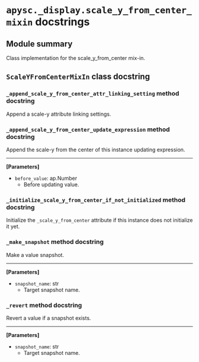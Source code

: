 # `apysc._display.scale_y_from_center_mixin` docstrings

## Module summary

Class implementation for the scale_y_from_center mix-in.

## `ScaleYFromCenterMixIn` class docstring

### `_append_scale_y_from_center_attr_linking_setting` method docstring

Append a scale-y attribute linking settings.

### `_append_scale_y_from_center_update_expression` method docstring

Append the scale-y from the center of this instance updating expression.<hr>

**[Parameters]**

- `before_value`: ap.Number
  - Before updating value.

### `_initialize_scale_y_from_center_if_not_initialized` method docstring

Initialize the `_scale_y_from_center` attribute if this instance does not initialize it yet.

### `_make_snapshot` method docstring

Make a value snapshot.<hr>

**[Parameters]**

- `snapshot_name`: str
  - Target snapshot name.

### `_revert` method docstring

Revert a value if a snapshot exists.<hr>

**[Parameters]**

- `snapshot_name`: str
  - Target snapshot name.